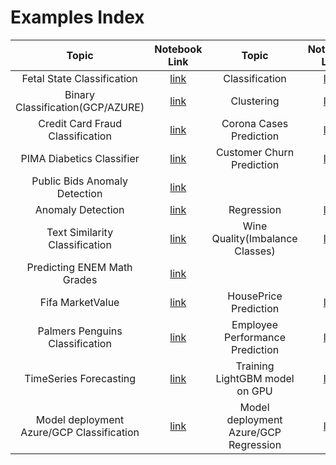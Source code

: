 # Examples Index

|Topic|Notebook Link|Topic|Notebook Link|
| :---:|:---:|:---:|:---:|   
| Fetal State Classification | [link](https://github.com/pycaret/pycaret/blob/master/examples/Fetal%20State%20Classification%20Tutorial%20-FSC101.ipynb)| Classification | [link](https://github.com/pycaret/pycaret/blob/master/examples/PyCaret%202%20Classification.ipynb)|  
| Binary Classification(GCP/AZURE) | [link](https://github.com/pycaret/pycaret/blob/master/examples/GCP_AZURE_Binary_Classification_Tutorial_Level_Beginner_CLF101.ipynb)|Clustering | [link](https://github.com/pycaret/pycaret/blob/master/examples/PyCaret%202%20Clustering.ipynb) |
| Credit Card Fraud Classification| [link](https://github.com/pycaret/pycaret/blob/master/examples/Handling%20imbalanced%20dataset%20example(credit_card_fraud).ipynb)|Corona Cases Prediction | [link](https://github.com/pycaret/pycaret/blob/master/examples/PyCaret%202%20Corona%20Cases%20Prediction.ipynb) | 
| PIMA Diabetics Classifier | [link](https://github.com/pycaret/pycaret/blob/master/examples/Pima%20Model.ipynb)|Customer Churn Prediction | [link](https://github.com/pycaret/pycaret/blob/master/examples/PyCaret%202%20Customer%20Churn%20Prediction.ipynb) | 
| Public Bids Anomaly Detection| [link](https://github.com/pycaret/pycaret/blob/master/examples/PyCaret%202%20-%20Public%20Bids%20Anomaly%20Detection.ipynb)|
| Anomaly Detection   | [link](https://github.com/pycaret/pycaret/blob/master/examples/PyCaret%202%20Anomaly%20Detection.ipynb)|Regression | [link](https://github.com/pycaret/pycaret/blob/master/examples/PyCaret%202%20Regression.ipynb) |
| Text Similarity Classification| [link](https://github.com/pycaret/pycaret/blob/master/examples/PyCaret%202%20Text%20Similarity%20Classification.ipynb)|Wine Quality(Imbalance Classes) | [link](https://github.com/pycaret/pycaret/blob/master/examples/PyCaret%202.0%20on%20Wine%20Quality(Imbalance%20Classes).ipynb) |
|Predicting ENEM Math Grades | [link](https://github.com/pycaret/pycaret/blob/master/examples/PyCaret2-Regression-Predicting_ENEM_Math_Grades.ipynb) |
|Fifa MarketValue| [link](https://github.com/pycaret/pycaret/blob/master/examples/PyCaret2-Regression-fifa-MarketValue.ipynb)|HousePrice Prediction | [link](https://github.com/pycaret/pycaret/blob/master/examples/PyCaret_2_HousePrice_Regresion.ipynb) |
|Palmers Penguins Classification| [link](https://github.com/pycaret/pycaret/blob/master/examples/PyCaret_2_Palmers_Penguins_Classification.ipynb)|Employee Performance Prediction| [link](https://github.com/pycaret/pycaret/blob/master/examples/Pycaret_2.1_Regression_EmployeePerformance.ipynb) |
|TimeSeries Forecasting| [link](https://github.com/pycaret/pycaret/blob/master/examples/TimeSeries_Forecasting.ipynb)|Training LightGBM model on GPU| [link](https://github.com/pycaret/pycaret/blob/master/examples/Training%20LightGBM%20model%20on%20GPU%20.ipynb) |
|Model deployment Azure/GCP Classification| [link](https://github.com/pycaret/pycaret/blob/master/examples/test_notebook_model_deployment_azure_gcp_classification.ipynb)|Model deployment Azure/GCP Regression| [link](https://github.com/pycaret/pycaret/blob/master/examples/test_notebook_model_deployment_azure_gcp_regression.ipynb) |


